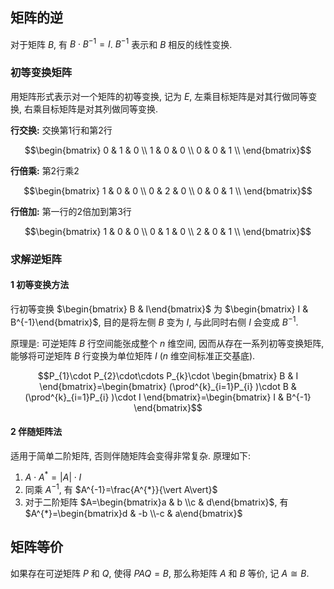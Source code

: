 ## 矩阵的逆

对于矩阵 $B$, 有 $B\cdot B^{-1}=I$. $B^{-1}$ 表示和 $B$ 相反的线性变换.

### 初等变换矩阵 

用矩阵形式表示对一个矩阵的初等变换, 记为 $E$, 左乘目标矩阵是对其行做同等变换, 右乘目标矩阵是对其列做同等变换.

**行交换:** 交换第1行和第2行

$$\begin{bmatrix}
0 & 1 & 0 \\
1 & 0 & 0 \\
0 & 0 & 1 \\
\end{bmatrix}$$

**行倍乘:** 第2行乘2

$$\begin{bmatrix}
1 & 0 & 0 \\
0 & 2 & 0 \\
0 & 0 & 1 \\
\end{bmatrix}$$

**行倍加:** 第一行的2倍加到第3行

$$\begin{bmatrix}
1 & 0 & 0 \\
0 & 1 & 0 \\
2 & 0 & 1 \\
\end{bmatrix}$$

### 求解逆矩阵

#### 1 初等变换方法

行初等变换 $\begin{bmatrix} B & I\end{bmatrix}$ 为 $\begin{bmatrix} I & B^{-1}\end{bmatrix}$, 目的是将左侧 $B$ 变为 $I$, 与此同时右侧 $I$ 会变成 $B^{-1}$.

原理是: 可逆矩阵 $B$ 行空间能张成整个 $n$ 维空间, 因而从存在一系列初等变换矩阵, 能够将可逆矩阵 $B$ 行变换为单位矩阵 $I$ ($n$ 维空间标准正交基底).

$$P_{1}\cdot P_{2}\cdot\cdots P_{k}\cdot \begin{bmatrix}
B & I
\end{bmatrix}=\begin{bmatrix}
(\prod^{k}_{i=1}P_{i} )\cdot B & (\prod^{k}_{i=1}P_{i} )\cdot I
\end{bmatrix}=\begin{bmatrix}
I & B^{-1}
\end{bmatrix}$$

#### 2 伴随矩阵法

适用于简单二阶矩阵, 否则伴随矩阵会变得非常复杂. 原理如下:

1. $A\cdot A^{*}=\vert A\vert \cdot I$
2. 同乘 $A^{-1}$, 有 $A^{-1}=\frac{A^{*}}{\vert A\vert}$
3. 对于二阶矩阵 $A=\begin{bmatrix}a & b \\c & d\end{bmatrix}$, 有 $A^{*}=\begin{bmatrix}d & -b \\-c & a\end{bmatrix}$

## 矩阵等价

如果存在可逆矩阵 $P$ 和 $Q$, 使得 $PAQ=B$, 那么称矩阵 $A$ 和 $B$ 等价, 记 $A\cong B$.